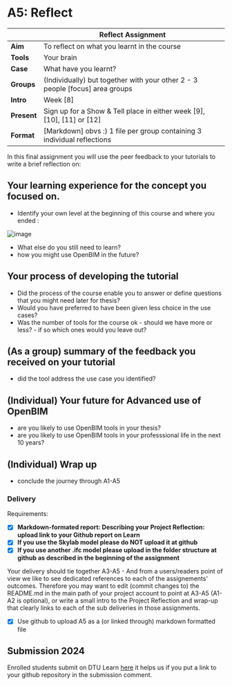 # A5: Reflect

|  | Reflect Assignment  |
| --- | ----- |
| **Aim**|  To reflect on what you learnt in the course  |
| **Tools** | Your brain  |
| **Case** |  What have you learnt?  |
| **Groups** | (Individually) but together with your other 2 - 3 people [focus] area groups |
| **Intro** | Week [8] |
| **Present** | Sign up for a Show & Tell place in either week [9], [10], [11] or [12] |
| **Format** | [Markdown] obvs :) 1 file per group containing 3 individual reflections |

In this final assignment you will use the peer feedback to your tutorials to write a brief reflection on:

## Your learning experience for the concept you focused on.
- Identify your own level at the beginning of this course and where you ended :
   
![image](https://github.com/timmcginley/41934/assets/3524250/76aa9086-ad7b-45d7-849d-ed4cfa3ae6de)

- What else do you still need to learn? 
- how you might use OpenBIM in the future?

## Your process of developing the tutorial
- Did the process of the course enable you to answer or define questions that you might need later for thesis?
- Would you have preferred to have been given less choice in the use cases?
- Was the number of tools for the course ok - should we have more or less? - if so which ones would you leave out?

## (As a group) summary of the feedback you received on your tutorial
- did the tool address the use case you identified?

## (Individual) Your future for Advanced use of OpenBIM
- are you likely to use OpenBIM tools in your thesis?
- are you likely to use OpenBIM tools in your professsional life in the next 10 years?

## (Individual) Wrap up
- conclude the journey through A1-A5

### Delivery

Requirements:
+ [x] **Markdown-formated report: Describing your Project Reflection: upload link to your Github report on Learn**
+ [X] **If you use the Skylab model please do NOT upload it at github**
+ [X] **If you use another .ifc model please upload in the folder structure at github as described in the beginning of the assignment**
      
Your delivery should tie together A3-A5 - And from a users/readers point of view we like to see dedicated references to each of the assignements' outcomes.
Therefore you may want to edit (commit changes to) the README.md in the main path of your project account to point at A3-A5 (A1-A2 is optional), or write a small intro to the Project Reflection and wrap-up that clearly links to each of the sub deliveries in those assignments. 

+ [x] Use github to upload A5 as a (or linked through) markdown formatted file

## Submission 2024
Enrolled students submit on DTU Learn [here](https://learn.inside.dtu.dk/d2l/lms/dropbox/user/folders_list.d2l?ou=215344&isprv=0) it helps us if you put a link to your github repository in the submission comment.
